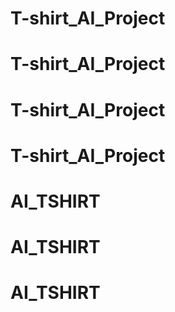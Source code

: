 # T-shirt_AI_Project
# T-shirt_AI_Project
# T-shirt_AI_Project
# T-shirt_AI_Project
# AI_TSHIRT
# AI_TSHIRT
# AI_TSHIRT
